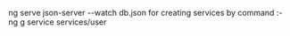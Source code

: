ng serve
json-server --watch db.json
for creating services by command :-  ng g service services/user